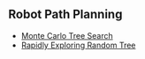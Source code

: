 ## Robot Path Planning
* [Monte Carlo Tree Search](monte_carlo_tree_search/README.md)
* [Rapidly Exploring Random Tree](rapidly_exploring_random_tree/README.md)